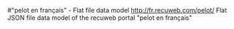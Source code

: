 #"pelot en français" - Flat file data model
http://fr.recuweb.com/pelot/
Flat JSON file data model of the recuweb portal "pelot en français"
